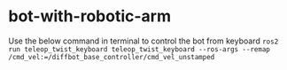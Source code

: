 # bot-with-robotic-arm

Use the below command in terminal to control the bot from keyboard
`ros2 run teleop_twist_keyboard teleop_twist_keyboard --ros-args --remap /cmd_vel:=/diffbot_base_controller/cmd_vel_unstamped`
